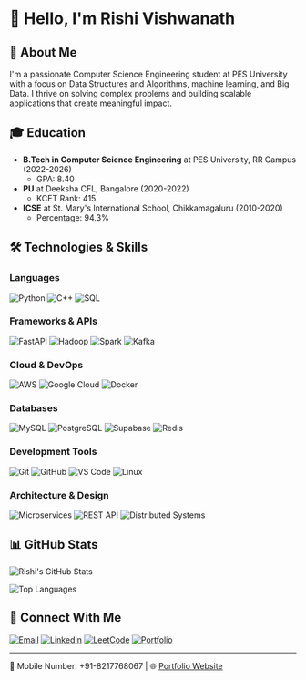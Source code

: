 # 👋 Hello, I'm Rishi Vishwanath

## 💼 About Me
I'm a passionate Computer Science Engineering student at PES University with a focus on Data Structures and Algorithms, machine learning, and Big Data. I thrive on solving complex problems and building scalable applications that create meaningful impact.

## 🎓 Education
- **B.Tech in Computer Science Engineering** at PES University, RR Campus (2022-2026)
  - GPA: 8.40
- **PU** at Deeksha CFL, Bangalore (2020-2022)
  - KCET Rank: 415
- **ICSE** at St. Mary's International School, Chikkamagaluru (2010-2020)
  - Percentage: 94.3%

## 🛠️ Technologies & Skills

### Languages
![Python](https://img.shields.io/badge/Python-3776AB?style=flat&logo=python&logoColor=white) ![C++](https://img.shields.io/badge/C%2B%2B-00599C?style=flat&logo=c%2B%2B&logoColor=white) ![SQL](https://img.shields.io/badge/SQL-4479A1?style=flat&logo=mysql&logoColor=white)

### Frameworks & APIs
![FastAPI](https://img.shields.io/badge/FastAPI-009688?style=flat&logo=fastapi&logoColor=white) ![Hadoop](https://img.shields.io/badge/Hadoop-66CCFF?style=flat&logo=apache-hadoop&logoColor=black) ![Spark](https://img.shields.io/badge/Apache%20Spark-E25A1C?style=flat&logo=apache-spark&logoColor=white) ![Kafka](https://img.shields.io/badge/Apache%20Kafka-231F20?style=flat&logo=apache-kafka&logoColor=white)

### Cloud & DevOps
![AWS](https://img.shields.io/badge/AWS-232F3E?style=flat&logo=amazon-aws&logoColor=white) ![Google Cloud](https://img.shields.io/badge/Google%20Cloud-4285F4?style=flat&logo=google-cloud&logoColor=white) ![Docker](https://img.shields.io/badge/Docker-2496ED?style=flat&logo=docker&logoColor=white) 
### Databases
![MySQL](https://img.shields.io/badge/MySQL-4479A1?style=flat&logo=mysql&logoColor=white) ![PostgreSQL](https://img.shields.io/badge/PostgreSQL-4169E1?style=flat&logo=postgresql&logoColor=white) ![Supabase](https://img.shields.io/badge/Supabase-3ECF8E?style=flat&logo=supabase&logoColor=white) ![Redis](https://img.shields.io/badge/Redis-DC382D?style=flat&logo=redis&logoColor=white)

### Development Tools
![Git](https://img.shields.io/badge/Git-F05032?style=flat&logo=git&logoColor=white) ![GitHub](https://img.shields.io/badge/GitHub-181717?style=flat&logo=github&logoColor=white) ![VS Code](https://img.shields.io/badge/VS%20Code-007ACC?style=flat&logo=visual-studio-code&logoColor=white) ![Linux](https://img.shields.io/badge/Linux-FCC624?style=flat&logo=linux&logoColor=black)

### Architecture & Design
![Microservices](https://img.shields.io/badge/Microservices-FF6B6B?style=flat&logo=microgenetics&logoColor=white) ![REST API](https://img.shields.io/badge/REST%20API-02569B?style=flat&logo=rest&logoColor=white) ![Distributed Systems](https://img.shields.io/badge/Distributed%20Systems-4CAF50?style=flat&logo=apache&logoColor=white)

## 📊 GitHub Stats

![Rishi's GitHub Stats](https://github-readme-stats.vercel.app/api?username=rishivishwanath&show_icons=true&theme=radical)

![Top Languages](https://github-readme-stats.vercel.app/api/top-langs/?username=rishivishwanath&layout=compact&theme=radical)

## 🔗 Connect With Me
[![Email](https://img.shields.io/badge/Email-rishi2004vishu%40gmail.com-D14836?style=flat&logo=gmail&logoColor=white)](mailto:rishi2004vishu@gmail.com)
[![LinkedIn](https://img.shields.io/badge/LinkedIn-0077B5?style=flat&logo=linkedin&logoColor=white)](https://www.linkedin.com/)
[![LeetCode](https://img.shields.io/badge/LeetCode-FFA116?style=flat&logo=leetcode&logoColor=white)](https://leetcode.com/)
[![Portfolio](https://img.shields.io/badge/Portfolio-000000?style=flat&logo=About.me&logoColor=white)](https://portfolio-lake-xi-39.vercel.app/)

---
📱 Mobile Number: +91-8217768067 | 🌐 [Portfolio Website](https://portfolio-lake-xi-39.vercel.app/)

